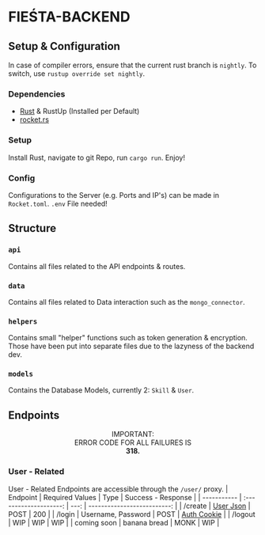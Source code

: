 # FIEŚTA-BACKEND
## Setup & Configuration
In case of compiler errors, ensure that the current rust branch is `nightly`.
To switch, use `rustup override set nightly`.
### Dependencies
- [Rust](https://www.rust-lang.org/) & RustUp (Installed per Default)
- [rocket.rs](https://rocket.rs/)
### Setup
Install Rust, navigate to git Repo, run `cargo run`. Enjoy!
### Config
Configurations to the Server (e.g. Ports and IP's) can be made in `Rocket.toml`. `.env` File needed!

## Structure
### `api`
Contains all files related to the API endpoints & routes.

### `data`
Contains all files related to Data interaction such as the `mongo_connector`.

### `helpers`
Contains small "helper" functions such as token generation & encryption. Those have been put into separate files due to the lazyness of the backend dev.

### `models`
Contains the Database Models, currently 2: `Skill` & `User`.


## Endpoints
<center>IMPORTANT: <br/> ERROR CODE FOR ALL FAILURES IS <br/> <b>318.</b></center>

### User - Related
User - Related Endpoints are accessible through the `/user/` proxy.
| Endpoint    |    Required Values     | Type |          Success - Response |
| ----------- | :--------------------: | ---: | --------------------------: |
| /create     | [User Json](#usr-json) | POST |                         200 |
| /login      |   Username, Password   | POST | [Auth Cookie](#auth-cookie) |
| /logout     |          WIP           |  WIP |                         WIP |
| coming soon |      banana bread      | MONK |                         WIP |
